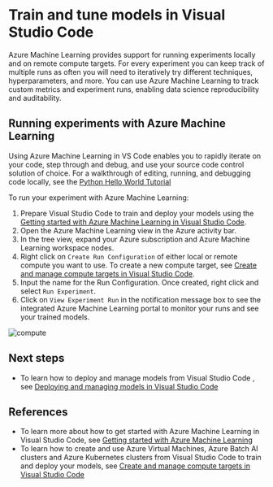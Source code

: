 # Train and tune models in Visual Studio Code
Azure Machine Learning provides support for running experiments locally and on remote compute targets. For every experiment you can keep track of multiple runs as often you will need to iteratively try different techniques, hyperparameters, and more. You can use Azure Machine Learning to track custom metrics and experiment runs, enabling data science reproducibility and auditability.

## Running experiments with Azure Machine Learning

Using Azure Machine Learning in VS Code enables you to rapidly iterate on your code, step through and debug, and use your source code control solution of choice. For a walkthrough of editing, running, and debugging code locally, see the [Python Hello World Tutorial](https://code.visualstudio.com/docs/python/python-tutorial)

To run your experiment with Azure Machine Learning:

1. Prepare Visual Studio Code to train and deploy your models using the [Getting started with Azure Machine Learning in Visual Studio Code](getting-started-aml-vscode.md).
2. Open the Azure Machine Learning view in the Azure activity bar.
3. In the tree view, expand your Azure subscription and Azure Machine Learning workspace nodes.
4. Right click on `Create Run Configuration` of either local or remote compute you want to use. To create a new compute target, see [Create and manage compute targets in Visual Studio Code](manage-compute-aml-vscode.md).
5. Input the name for the Run Configuration. Once created, right click and select `Run Experiment`.
6. Click on `View Experiment Run` in the notification message box to see the integrated Azure Machine Learning portal to monitor your runs and see your trained models.

![compute](./media/runexperiment.gif)

## Next steps

- To learn how to deploy and manage models from Visual Studio Code , see [Deploying and managing models in Visual Studio Code](deploy-models-aml-vscode.md)

## References
- To learn more about how to get started with Azure Machine Learning in Visual Studio Code, see [Getting started with Azure Machine Learning](/docs/getting-started-aml-vscode.md)
- To learn how to create and use Azure Virtual Machines, Azure Batch AI clusters and Azure Kubernetes clusters from Visual Studio Code to train and deploy your models, see [Create and manage compute targets in Visual Studio Code](manage-compute-aml-vscode.md)
